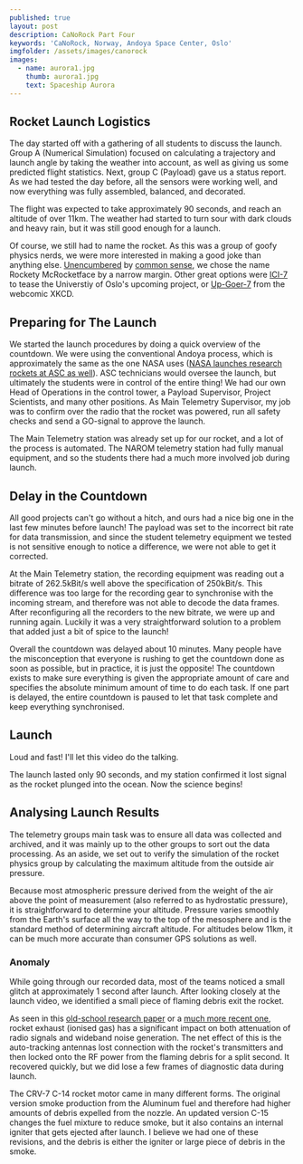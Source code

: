 ```yaml
---
published: true
layout: post
description: CaNoRock Part Four
keywords: 'CaNoRock, Norway, Andoya Space Center, Oslo'
imgfolder: /assets/images/canorock
images:
  - name: aurora1.jpg
    thumb: aurora1.jpg
    text: Spaceship Aurora
---
```

## Rocket Launch Logistics
The day started off with a gathering of all students to discuss the launch. Group A (Numerical Simulation) focused on calculating a trajectory and launch angle by taking the weather into account, as well as giving us some predicted flight statistics. Next, group C (Payload) gave us a status report. As we had tested the day before, all the sensors were working well, and now everything was fully assembled, balanced, and decorated.

The flight was expected to take approximately 90 seconds, and reach an altitude of over 11km. The weather had started to turn sour with dark clouds and heavy rain, but it was still good enough for a launch.

Of course, we still had to name the rocket. As this was a group of goofy physics nerds, we were more interested in making a good joke than anything else. [Unencumbered](https://www.theguardian.com/environment/2016/apr/17/boaty-mcboatface-wins-poll-to-name-polar-research-vessel) by [common sense](http://www.bbc.com/news/uk-36225652), we chose the name Rockety McRocketface by a narrow margin. Other great options were [ICI-7](https://www.mn.uio.no/fysikk/english/research/projects/ici/) to tease the Universtiy of Oslo's upcoming project, or [Up-Goer-7](https://xkcd.com/1133/) from the webcomic XKCD.

## Preparing for The Launch
We started the launch procedures by doing a quick overview of the countdown. We were using the conventional Andoya process, which is approximately the same as the one NASA uses ([NASA launches research rockets at ASC as well](http://andoyaspace.no/?p=2099)). ASC technicians would oversee the launch, but ultimately the students were in control of the entire thing! We had our own Head of Operations in the control tower, a Payload Supervisor, Project Scientists, and many other positions. As Main Telemetry Supervisor, my job was to confirm over the radio that the rocket was powered, run all safety checks and send a GO-signal to approve the launch.

The Main Telemetry station was already set up for our rocket, and a lot of the process is automated. The NAROM telemetry station had fully manual equipment, and so the students there had a much more involved job during launch.

## Delay in the Countdown
All good projects can't go without a hitch, and ours had a nice big one in the last few minutes before launch! The payload was set to the incorrect bit rate for data transmission, and since the student telemetry equipment we tested is not sensitive enough to notice a difference, we were not able to get it corrected.

At the Main Telemetry station, the recording equipment was reading out a bitrate of 262.5kBit/s well above the specification of 250kBit/s. This difference was too large for the recording gear to synchronise with the incoming stream, and therefore was not able to decode the data frames. After reconfiguring all the recorders to the new bitrate, we were up and running again. Luckily it was a very straightforward solution to a problem that added just a bit of spice to the launch!

Overall the countdown was delayed about 10 minutes. Many people have the misconception that everyone is rushing to get the countdown done as soon as possible, but in practice, it is just the opposite! The countdown exists to make sure everything is given the appropriate amount of care and specifies the absolute minimum amount of time to do each task. If one part is delayed, the entire countdown is paused to let that task complete and keep everything synchronised.

## Launch
Loud and fast! I'll let this video do the talking.

The launch lasted only 90 seconds, and my station confirmed it lost signal as the rocket plunged into the ocean. Now the science begins!

## Analysing Launch Results
The telemetry groups main task was to ensure all data was collected and archived, and it was mainly up to the other groups to sort out the data processing. As an aside, we set out to verify the simulation of the rocket physics group by calculating the maximum altitude from the outside air pressure.

Because most atmospheric pressure derived from the weight of the air above the point of measurement (also referred to as hydrostatic pressure), it is straightforward to determine your altitude. Pressure varies smoothly from the Earth's surface all the way to the top of the mesosphere and is the standard method of determining aircraft altitude. For altitudes below 11km, it can be much more accurate than consumer GPS solutions as well.

### Anomaly
While going through our recorded data, most of the teams noticed a small glitch at approximately 1 second after launch. After looking closely at the launch video, we identified a small piece of flaming debris exit the rocket.

As seen in this [old-school research paper](http://www.dtic.mil/cgi-bin/GetTRDoc?Location=U2&doc=GetTRDoc.pdf&AD=AD0596285) or a [much more recent one](http://my.fit.edu/~chintals/index_files/A32358.pdf), rocket exhaust (ionised gas) has a significant impact on both attenuation of radio signals and wideband noise generation. The net effect of this is the auto-tracking antennas lost connection with the rocket's transmitters and then locked onto the RF power from the flaming debris for a split second. It recovered quickly, but we did lose a few frames of diagnostic data during launch.

The CRV-7 C-14 rocket motor came in many different forms. The original version smoke production from the Aluminum fuel and therefore had higher amounts of debris expelled from the nozzle. An updated version C-15 changes the fuel mixture to reduce smoke, but it also contains an internal igniter that gets ejected after launch. I believe we had one of these revisions, and the debris is either the igniter or large piece of debris in the smoke.

